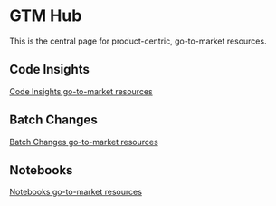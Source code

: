 # GTM Hub

This is the central page for product-centric, go-to-market resources.

## Code Insights

[Code Insights go-to-market resources](../../engineering/teams/code-insights/go_to_market.md)

## Batch Changes

[Batch Changes go-to-market resources](../../engineering/teams/batch-changes/go-to-market/index.md)

## Notebooks

[Notebooks go-to-market resources](notebooks_gtm.md)
